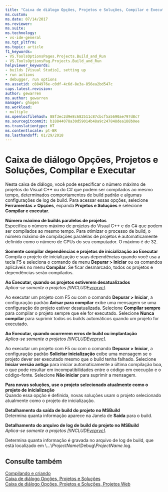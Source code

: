 ```yaml
---
title: "Caixa de diálogo Opções, Projetos e Soluções, Compilar e Executar | Microsoft Docs"
ms.custom: 
ms.date: 07/14/2017
ms.reviewer: 
ms.suite: 
ms.technology:
- vs-ide-general
ms.tgt_pltfrm: 
ms.topic: article
f1_keywords:
- VS.ToolsOptionsPages.Projects.Build_and_Run
- VS.ToolsOptionsPag.Projects.Build_and_Run
helpviewer_keywords:
- builds [Visual Studio], setting up
- run actions
- debugger, run options
ms.assetid: c884976e-c0df-4c6d-8e3a-856ea2bd547c
caps.latest.revision: 
author: gewarren
ms.author: gewarren
manager: ghogen
ms.workload:
- multiple
ms.openlocfilehash: 88f3ec2d9e8c682511c87cbcf5a5690ae797d8c7
ms.sourcegitcommit: b18844078a30d59014b48a9c247848dea188b0ee
ms.translationtype: HT
ms.contentlocale: pt-BR
ms.lasthandoff: 01/29/2018
---
```

# <a name="options-dialog-box--projects-and-solutions-build-and-run"></a>Caixa de diálogo Opções, Projetos e Soluções, Compilar e Executar

Nesta caixa de diálogo, você pode especificar o número máximo de projetos do Visual C++ ou do C# que podem ser compilados ao mesmo tempo, determinados comportamentos de build padrão e algumas configurações de log de build. Para acessar essas opções, selecione **Ferramentas > Opções**, expanda **Projetos e Soluções** e selecione **Compilar e executar**.
  
**Número máximo de builds paralelos de projetos**  
Especifica o número máximo de projetos do Visual C++ e do C# que podem ser compilados ao mesmo tempo. Para otimizar o processo de build, o número máximo de compilações paralelas de projetos é automaticamente definido como o número de CPUs do seu computador. O máximo é de 32.  

**Somente compilar dependências e projetos de inicialização ao Executar**  
Compila o projeto de inicialização e suas dependências quando você usa a tecla F5 e seleciona o comando de menu **Depurar > Iniciar** ou os comandos aplicáveis no menu **Compilar**. Se ficar desmarcado, todos os projetos e dependências serão compilados. 

**Ao Executar, quando os projetos estiverem desatualizados**  
*Aplica-se somente a projetos [!INCLUDE[vcprvc](../../code-quality/includes/vcprvc_md.md)].*

Ao executar um projeto com F5 ou com o comando **Depurar > Iniciar**, a configuração padrão **Avisar para compilar** exibe uma mensagem se uma configuração do projeto estiver desatualizada. Selecione **Compilar sempre** para compilar o projeto sempre que ele for executado. Selecione **Nunca compilar** para suprimir todos os builds automáticos quando um projeto for executado.

**Ao Executar, quando ocorrerem erros de build ou implantação**  
*Aplica-se somente a projetos [!INCLUDE[vcprvc](../../code-quality/includes/vcprvc_md.md)].*

Ao executar um projeto com F5 ou com o comando **Depurar > Iniciar**, a configuração padrão **Solicitar inicialização** exibe uma mensagem se o projeto dever ser executado mesmo que o build tenha falhado. Selecione **Iniciar versão antiga** para iniciar automaticamente a última compilação boa, o que pode resultar em incompatibilidades entre o código em execução e o código-fonte. Selecione **Não iniciar** para suprimir a mensagem.

**Para novas soluções, use o projeto selecionado atualmente como o projeto de inicialização**  
Quando essa opção é definida, novas soluções usam o projeto selecionado atualmente como o projeto de inicialização.  

**Detalhamento da saída de build do projeto no MSBuild**  
Determina quanta informação aparece na Janela de **Saída** para o build.  

**Detalhamento do arquivo de log de build do projeto no MSBuild**  
*Aplica-se somente a projetos [!INCLUDE[vcprvc](../../code-quality/includes/vcprvc_md.md)].*

Determina quanta informação é gravada no arquivo de log de build, que está localizado em \\...\\*ProjectName*\Debug\\*ProjectName*.log.  

## <a name="see-also"></a>Consulte também  
[Compilando e criando](../../ide/compiling-and-building-in-visual-studio.md)  
[Caixa de diálogo Opções, Projetos e Soluções](projects-and-solutions-options-dialog-box.md)  
[Caixa de diálogo Opções, Projetos e Soluções, Projetos Web](options-dialog-box-projects-and-solutions-web-projects.md)
